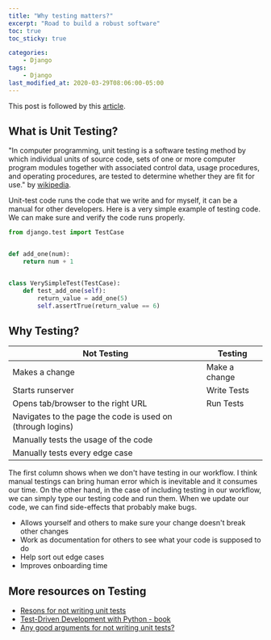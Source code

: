 ```yaml
---
title: "Why testing matters?"
excerpt: "Road to build a robust software"
toc: true
toc_sticky: true

categories:
    - Django
tags:
    - Django
last_modified_at: 2020-03-29T08:06:00-05:00
---
```



This post is followed by this [article](https://devjunhong.github.io/django/custom_pipenv_environment/). 

## What is Unit Testing? 
"In computer programming, unit testing is a software testing method by which individual units of source code, sets of one or more computer program modules together with associated control data, usage procedures, and operating procedures, are tested to determine whether they are fit for use." by [wikipedia](https://en.wikipedia.org/wiki/Unit_testing).

Unit-test code runs the code that we write and for myself, it can be a manual for other developers. Here is a very simple example of testing code. We can make sure and verify the code runs properly.

```python
from django.test import TestCase 


def add_one(num):
    return num + 1


class VerySimpleTest(TestCase): 
    def test_add_one(self): 
        return_value = add_one(5)
        self.assertTrue(return_value == 6) 
```


## Why Testing? 

| Not Testing                                                | Testing       |
|------------------------------------------------------------|---------------|
| Makes a change                                             | Make a change |
| Starts runserver                                           | Write Tests   |
| Opens tab/browser to the right URL                         | Run Tests     |
| Navigates to the page the code is used on (through logins) |               |
| Manually tests the usage of the code                       |               |
| Manually tests every edge case                             |               |

The first column shows when we don't have testing in our workflow. I think manual testings can bring human error which is inevitable and it consumes our time. On the other hand, in the case of including testing in our workflow, we can simply type our testing code and run them. When we update our code, we can find side-effects that probably make bugs. 

* Allows yourself and others to make sure your change doesn't break other changes
* Work as documentation for others to see what your code is supposed to do
* Help sort out edge cases
* Improves onboarding time 


## More resources on Testing 
* [Resons for not writing unit tests](https://tommcfarlin.com/not-writing-unit-tests/)
* [Test-Driven Development with Python - book ](https://www.obeythetestinggoat.com/)
* [Any good arguments for not writing unit tests?](https://stackoverflow.com/questions/2933391/any-good-arguments-for-not-writing-unit-tests)